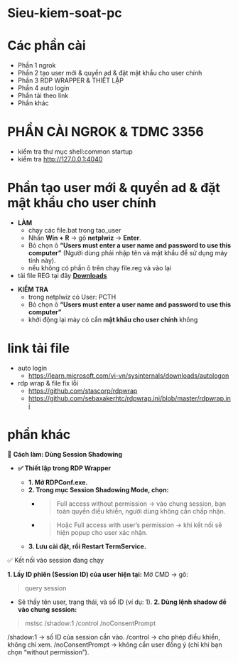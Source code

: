 
# Sieu-kiem-soat-pc
# Các phần cài 
+ Phần 1 ngrok
+ Phần 2 tạo user mới & quyền ad & đặt mật khẩu cho user chính 
+ Phần 3 RDP WRAPPER & THIẾT LẬP
+ Phần 4 auto login
+ Phần tải theo link
+ Phần khác 

# PHẦN CÀI NGROK & TDMC 3356
- kiểm tra thư mục shell:common startup
- kiểm tra http://127.0.0.1:4040

# Phần tạo user mới & quyền ad & đặt mật khẩu cho user chính 
+ **LÀM**
  + chạy các file.bat trong tao_user
  +  Nhấn **Win + R** → gõ **netplwiz** → **Enter**.
    + Bỏ chọn ô **“Users must enter a user name and password to use this computer”** (Người dùng phải nhập tên và mật khẩu để sử dụng máy tính này).
    + nếu không có phần ô trên chạy file.reg và vào lại
+ tải file REG tại đây **[Downloads](https://github.com/Datd6100/Sieu-kiem-soat-pc/blob/main/Chong_phat_hien/hien_o_autologin.reg)**
- **KIỂM TRA**
  + trong netplwiz có User: PCTH
  + Bỏ chọn ô **“Users must enter a user name and password to use this computer”**
  + khởi động lại máy có cần **mật khẩu cho user chính** không 
# link tải file
+ auto login
   + https://learn.microsoft.com/vi-vn/sysinternals/downloads/autologon
+ rdp wrap & file fix lỗi
  + https://github.com/stascorp/rdpwrap
  + https://github.com/sebaxakerhtc/rdpwrap.ini/blob/master/rdpwrap.ini
# phần khác 
🔹 **Cách làm: Dùng Session Shadowing**

+ **✅ Thiết lập trong RDP Wrapper**

  + **1. Mở RDPConf.exe.**
  + **2. Trong mục Session Shadowing Mode, chọn:**
    + > Full access without permission → vào chung session, bạn toàn quyền điều khiển, người dùng không cần chấp nhận.
    + > Hoặc Full access with user’s permission → khi kết nối sẽ hiện popup cho user xác nhận.
  + **3. Lưu cài đặt, rồi Restart TermService.**

✅ Kết nối vào session đang chạy

**1. Lấy ID phiên (Session ID) của user hiện tại:**
Mở CMD → gõ:
> query session
+ Sẽ thấy tên user, trạng thái, và số ID (ví dụ: 1).
**2. Dùng lệnh shadow để vào chung session:**
> mstsc /shadow:1 /control /noConsentPrompt

/shadow:1 → số ID của session cần vào.
/control → cho phép điều khiển, không chỉ xem.
/noConsentPrompt → không cần user đồng ý (chỉ khi bạn chọn “without permission”).
